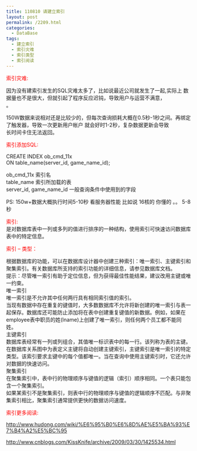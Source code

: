 ```yaml
---
title: 110810 请建立索引
layout: post
permalink: /2209.html
categories:
  - DataBase
tags:
  - 建立索引
  - 索引灾难
  - 索引类型
  - 索引阅读
---
```

<span style="color: #ff0000;">索引灾难:</span>

因为没有建索引发生的SQL灾难太多了，比如说最近公司就发生了一起,实际上 数据量也不是很大，但就引起了程序反应迟钝，导致用户与运营不满意，  
。

150W数据来说相对还是比较少的，但每次查询损耗大概在0.5秒-1秒之间。再绑定了触发器，导致一次更新用户帐户 就会好时1-2秒，复杂数据更新会导致  
长时间卡住无法返回。

<span style="color: #ff0000;">索引添加SQL:</span>

CREATE INDEX ob\_cmd\_11x  
ON table\_name(server\_id, game\_name\_id);

ob\_cmd\_11x 索引名  
table_name 索引所加载的表  
server\_id, game\_name_id 一般查询条件中使用到的字段

PS: 150w+数据大概执行时间5-10秒 看服务器性能 比如说 16核的 你懂的 。。 5-8秒

<span style="color: #ff0000;">索引:</span>  
是对数据库表中一列或多列的值进行排序的一种结构，使用索引可快速访问数据库表中的特定信息。

<span style="color: #ff0000;">索引 &#8211; 类型：</span>

根据数据库的功能，可以在数据库设计器中创建三种索引：唯一索引、主键索引和聚集索引。有关数据库所支持的索引功能的详细信息，请参见数据库文档。  
提示：尽管唯一索引有助于定位信息，但为获得最佳性能结果，建议改用主键或唯一约束。  
唯一索引  
唯一索引是不允许其中任何两行具有相同索引值的索引。  
当现有数据中存在重复的键值时，大多数数据库不允许将新创建的唯一索引与表一起保存。数据库还可能防止添加将在表中创建重复键值的新数据。例如，如果在employee表中职员的姓(lname)上创建了唯一索引，则任何两个员工都不能同姓。  
主键索引  
数据库表经常有一列或列组合，其值唯一标识表中的每一行。该列称为表的主键。  
在数据库关系图中为表定义主键将自动创建主键索引，主键索引是唯一索引的特定类型。该索引要求主键中的每个值都唯一。当在查询中使用主键索引时，它还允许对数据的快速访问。  
聚集索引  
在聚集索引中，表中行的物理顺序与键值的逻辑（索引）顺序相同。一个表只能包含一个聚集索引。  
如果某索引不是聚集索引，则表中行的物理顺序与键值的逻辑顺序不匹配。与非聚集索引相比，聚集索引通常提供更快的数据访问速度。

<span style="color: #ff0000;">索引更多阅读:</span>

<http://www.hudong.com/wiki/%E6%95%B0%E6%8D%AE%E5%BA%93%E7%B4%A2%E5%BC%95>

<http://www.cnblogs.com/KissKnife/archive/2009/03/30/1425534.html>